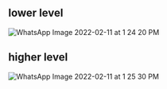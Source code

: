 ## lower level

![WhatsApp Image 2022-02-11 at 1 24 20 PM](https://user-images.githubusercontent.com/99087988/153556781-112d33d7-0f22-43bb-8626-35de1cf0d9aa.jpeg)

## higher level

![WhatsApp Image 2022-02-11 at 1 25 30 PM](https://user-images.githubusercontent.com/99087988/153556864-54a6657b-979f-46a7-848b-ea17fa61fba9.jpeg)

